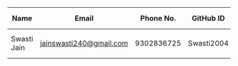 | Name            | Email              | Phone No.    | GitHub ID      | LinkedIn            | Review on Session       |
|-----------------|--------------------|--------------|----------------|---------------------|-------------------------|
| Swasti Jain       | jainswasti240@gmail.com |9302836725  | Swasti2004    | https://www.linkedin.com/swasti | Informative and engaging! |
